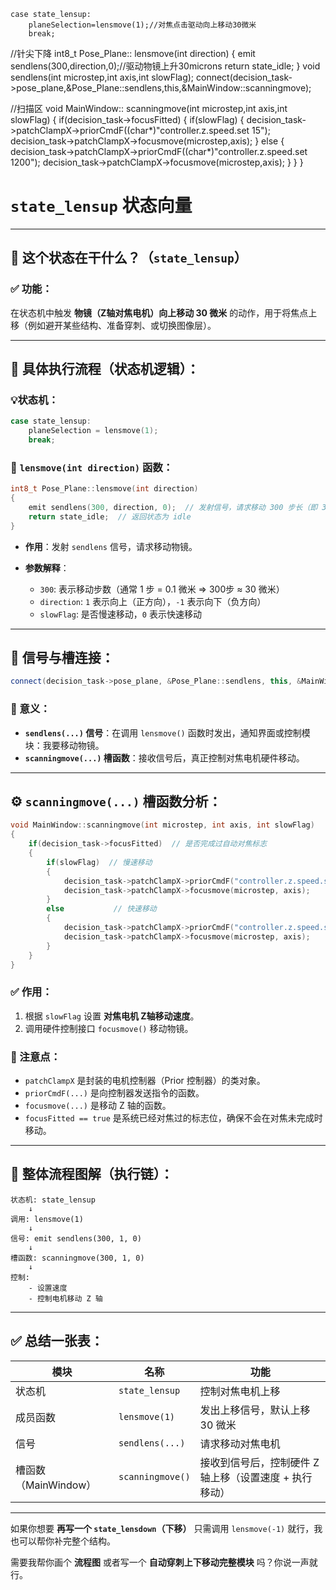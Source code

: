     case state_lensup:
        planeSelection=lensmove(1);//对焦点击驱动向上移动30微米
        break;


//针尖下降
int8_t Pose_Plane:: lensmove(int direction)
{
    emit sendlens(300,direction,0);//驱动物镜上升30microns
    return state_idle;
}
void sendlens(int microstep,int axis,int slowFlag);
connect(decision_task->pose_plane,&Pose_Plane::sendlens,this,&MainWindow::scanningmove);

//扫描区
void MainWindow:: scanningmove(int microstep,int axis,int slowFlag)
{
    if(decision_task->focusFitted)
    {
        if(slowFlag)
        {
            decision_task->patchClampX->priorCmdF((char*)"controller.z.speed.set 15");
            decision_task->patchClampX->focusmove(microstep,axis);
        }
        else
        {
            decision_task->patchClampX->priorCmdF((char*)"controller.z.speed.set 1200");
            decision_task->patchClampX->focusmove(microstep,axis);
        }
    }
}


#  `state_lensup` 状态向量

---

## 🧩 这个状态在干什么？（`state_lensup`）

### ✅ 功能：

在状态机中触发 **物镜（Z轴对焦电机）向上移动 30 微米** 的动作，用于将焦点上移（例如避开某些结构、准备穿刺、或切换图像层）。

---

## 🧭 具体执行流程（状态机逻辑）：

### 💡状态机：

```cpp
case state_lensup:
    planeSelection = lensmove(1);
    break;
```

### 🔧 `lensmove(int direction)` 函数：

```cpp
int8_t Pose_Plane::lensmove(int direction)
{
    emit sendlens(300, direction, 0);  // 发射信号，请求移动 300 步长（即 30 微米），方向 = 1，非慢速
    return state_idle;  // 返回状态为 idle
}
```

* **作用**：发射 `sendlens` 信号，请求移动物镜。
* **参数解释**：

  * `300`: 表示移动步数（通常 1 步 = 0.1 微米 ⇒ 300步 ≈ 30 微米）
  * `direction`: `1` 表示向上（正方向），`-1` 表示向下（负方向）
  * `slowFlag`: 是否慢速移动，`0` 表示快速移动

---

## 🔁 信号与槽连接：

```cpp
connect(decision_task->pose_plane, &Pose_Plane::sendlens, this, &MainWindow::scanningmove);
```

### 🧠 意义：

* **`sendlens(...)` 信号**：在调用 `lensmove()` 函数时发出，通知界面或控制模块：我要移动物镜。
* **`scanningmove(...)` 槽函数**：接收信号后，真正控制对焦电机硬件移动。

---

## ⚙️ `scanningmove(...)` 槽函数分析：

```cpp
void MainWindow::scanningmove(int microstep, int axis, int slowFlag)
{
    if(decision_task->focusFitted)  // 是否完成过自动对焦标志
    {
        if(slowFlag)  // 慢速移动
        {
            decision_task->patchClampX->priorCmdF("controller.z.speed.set 15"); // 设置慢速
            decision_task->patchClampX->focusmove(microstep, axis);             // 发送移动指令
        }
        else           // 快速移动
        {
            decision_task->patchClampX->priorCmdF("controller.z.speed.set 1200"); // 设置快速
            decision_task->patchClampX->focusmove(microstep, axis);               // 发送移动指令
        }
    }
}
```

### ✅ 作用：

1. 根据 `slowFlag` 设置 **对焦电机 Z轴移动速度**。
2. 调用硬件控制接口 `focusmove()` 移动物镜。

### 📝 注意点：

* `patchClampX` 是封装的电机控制器（Prior 控制器）的类对象。
* `priorCmdF(...)` 是向控制器发送指令的函数。
* `focusmove(...)` 是移动 Z 轴的函数。
* `focusFitted == true` 是系统已经对焦过的标志位，确保不会在对焦未完成时移动。

---

## 🧠 整体流程图解（执行链）：

```text
状态机: state_lensup
    ↓
调用: lensmove(1)
    ↓
信号: emit sendlens(300, 1, 0)
    ↓
槽函数: scanningmove(300, 1, 0)
    ↓
控制:
    - 设置速度
    - 控制电机移动 Z 轴
```

---

## ✅ 总结一张表：

| 模块              | 名称               | 功能                             |
| --------------- | ---------------- | ------------------------------ |
| 状态机             | `state_lensup`   | 控制对焦电机上移                       |
| 成员函数            | `lensmove(1)`    | 发出上移信号，默认上移 30 微米              |
| 信号              | `sendlens(...)`  | 请求移动对焦电机                       |
| 槽函数（MainWindow） | `scanningmove()` | 接收到信号后，控制硬件 Z 轴上移（设置速度 + 执行移动） |

---

如果你想要 **再写一个 `state_lensdown`（下移）** 只需调用 `lensmove(-1)` 就行，我也可以帮你补完整个结构。

需要我帮你画个 **流程图** 或者写一个 **自动穿刺上下移动完整模块** 吗？你说一声就行。
